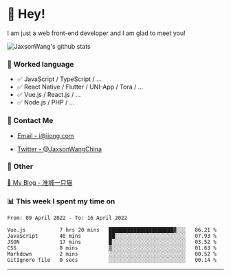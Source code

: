 # 👋 Hey!

I am just a web front-end developer and I am glad to meet you!

![JaxsonWang's github stats](https://github-readme-stats.vercel.app/api?username=JaxsonWang&&show_icons=true&&title_color=1abc9c&&icon_color=1abc9c)


### 📝 Worked language

- ✅ JavaScript / TypeScript / ...
- ✅ React Native / Flutter / UNI-App / Tora / ...
- ✅ Vue.js / React.js / ...
- ✅ Node.js / PHP / ...

### 📮 Contact Me

- [Email - i@iiong.com](mailto:i@iiong.com)

- [Twitter - @JaxsonWangChina](https://twitter.com/JaxsonWangChina)

### 🤪 Other

[📌 My Blog - 淮城一只猫](https://iiong.com)

### 📊 This week I spent my time on

<!--START_SECTION:waka-->

```text
From: 09 April 2022 - To: 16 April 2022

Vue.js           7 hrs 20 mins   █████████████████████▓░░░   86.21 %
JavaScript       40 mins         ██░░░░░░░░░░░░░░░░░░░░░░░   07.93 %
JSON             17 mins         █░░░░░░░░░░░░░░░░░░░░░░░░   03.52 %
CSS              8 mins          ▒░░░░░░░░░░░░░░░░░░░░░░░░   01.63 %
Markdown         2 mins          ░░░░░░░░░░░░░░░░░░░░░░░░░   00.52 %
GitIgnore file   0 secs          ░░░░░░░░░░░░░░░░░░░░░░░░░   00.14 %
```

<!--END_SECTION:waka-->

---
